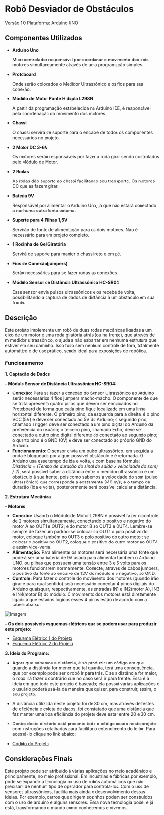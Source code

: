 # Robô Desviador de Obstáculos
Versão 1.0 Plataforma: Arduino UNO
## Componentes Utilizados
- **Arduino Uno**

    Microcontrolador responsável por coordenar o movimento dos dois motores simultaneamente através de uma programação simples.
- **Protoboard**

    Onde serão colocados o Medidor Ultrassônico e os fios para sua conexão.
- **Módulo de Motor Ponte H dupla L298N**

    A partir da programação estabelecida na Arduino IDE, é responsável pela coordenação do movimento dos motores.
- **Chassi**

    O chassi servirá de suporte para o encaixe de todos os componentes necessários no projeto.

- **2 Motor DC 3-6V**

    Os motores serão responsáveis por fazer a roda girar sendo controlados pelo Módulo de Motor.

- **2 Rodas**

    As rodas dão suporte ao chassi facilitando seu transporte. Os motores DC que as fazem girar.

- **Bateria 9V**

    Responsável por alimentar o Arduino Uno, já  que não estará conectado a nenhuma outra fonte externa.

- **Suporte para 4 Pilhas 1,5V**

    Servirão de fonte de alimentação para os dois motores. Nao é necessário para um projeto completo.

- **1 Rodinha de Gel Giratória**

    Servirá de suporte para manter o chassi reto e em pé.

- **Fios de Conexão(jumpers)**

    Serão necessários para se fazer todas as conexões.

- **Módulo Sensor de Distância Ultrassônico HC-SR04**

    Esse sensor envia pulsos ultrassônicos e os recebe de volta, possibilitando a captura de dados de distância à um obstáculo em sua frente.

## Descrição
Este projeto implementa um robô de duas rodas mecânicas ligadas a um eixo de um motor e uma roda giratória atrás (ou na frente), que através de m medidor ultrassônico, o ajuda a não esbarrar em nenhuma estrutura que estiver em seu caminho. Isso tudo sem nenhum controle de fora, totalmente automático e de uso prático, sendo ideal para exposições de robótica.

### Funcionamento 
**1. Captação de Dados**

  **- Módulo Sensor de Distância Ultrassônico HC-SR04:** 
  
- **Conexão:** Para se fazer a conexão do Sensor Ultrassônico ao Arduino serão necessários 4 fios jumpers macho-macho. O componente de que se trata apresenta quatro pinos que devem ser encaixados no Protoboard de forma que cada pino fique localizado em uma linha horizontal diferente. O primeiro pino, da esquerda para a direita, é o pino VCC (5V) e deve ser conectado ao 5V do Arduino; o segundo pino, chamado Trigger, deve ser conectado à um pino digital do Arduino da preferência do usuário; o terceiro pino, chamado Echo, deve ser conectado a outro pino digital diferente do conectado ao segundo pino; o quarto pino é o GND (0V) e deve ser conectado ao próprio GND do Arduino.
- **Funcionamento:** O sensor envia um pulso ultrassônico, em seguida a onda é bloqueada por algum possível obstáculo e é retornada. O Arduino usa esse tempo de ida e volta, e com base na fórmula: *Distância  = (Tempo de duração do sinal de saída × velocidade do som) / 2)*, será possível saber a distância entre o medidor ultrassônico e um obstáculo à sua frente, pois como sabemos a velocidade do som (pulso ultrassônico) que corresponde a exatamente 340 m/s; e o tempo de duração (ida e volta), posteriormente será possível calcular a distância.

**2. Estrutura Mecânica**

  **- Motores**

- **Conexão:** Usando o Módulo de Motor L298N é possível fazer o controle de 2 motores simultaneamente, conectando o positivo e negativo do motor A ao OUT1 e OUT2; e do motor B ao OUT3 e OUT4. Lembre-se sempre de fazer um padrão: se colocar no OUT1 o polo positivo do motor, coloque também no OUT3 o polo positivo do outro motor; se colocar o positivo no OUT2, coloque o positivo do outro motor no OUT4 e assim vice-versa.
- **Alimentação:** Para alimentar os motores será necessária uma fonte que poderá ser uma bateria de 9V usada para alimentar também o Arduino UNO; ou pilhas que possuem uma tensão entre 3 e 6 volts para os motores funcionarem normalmente. Conecte, através de cabos jumpers, o positivo da fonte ao encaixe de 12V do módulo e o negativo, ao GND. 
- **Controle:** Para fazer o controle do movimento dos motores (quando irão girar e para qual sentido) será necessário conectar 4 pinos digitais do Arduino quaisquer, respectivamente, às entradas IN1 e IN2(motor A), IN3 e IN4(motor B) do módulo. O movimento dos motores está diretamente ligado à que estados lógicos esses 4 pinos estão de acordo com a tabela abaixo:

![Imagem](https://github.com/user-attachments/assets/5e4278c6-b410-4580-91f8-dc3fdb7c9840)

**- Os dois possíveis esquemas elétricos que se podem usar para produzir este projeto:**

- [Esquema Elétrico 1 do Projeto](https://github.com/kauanhenrique23/Trabalho-Final-De-Disciplina-LIA-/blob/main/Projeto%20Final%20de%20Disciplina/Esquema%20Eletrico.png)
- [Esquema Elétrico 2 do Projeto](https://github.com/kauanhenrique23/Trabalho-Final-De-Disciplina-LIA-/blob/main/Projeto%20Final%20de%20Disciplina/Esquema%20El%C3%A9trico.png)

**3. Ideia do Programa:** 
  
- Agora que sabemos a distância, é só produzir um código em que quando a distância for menor que tal quantia, terá uma consequência, que por exemplo pode ser o robô ir para trás. E se a distância for maior, o robô irá fazer o contrário que no caso será ir para frente. Essa é a ideia em que todo este projeto é baseado; ela possui várias aplicações e o usuário poderá usá-la da maneira que quiser, para construir, assim, o seu projeto. 
- A distância utilizada neste projeto foi de 30 cm, mas através de testes de eficiência e coleta de dados, foi constatado que uma distância que faz manter uma boa eficiência do projeto deve estar entre 20 e 30 cm.
- Dentro deste diretório está presente todo o código usado neste projeto com instruções detalhadas para facilitar o entendimento do leitor. Para acessá-lo clique no link abaixo:

- [Códido do Projeto](https://github.com/kauanhenrique23/Trabalho-Final-De-Disciplina-LIA-/blob/main/Projeto%20Final%20de%20Disciplina/C%C3%B3digo.txt)

## Considerações Finais
Este projeto pode ser atribuído à várias aplicações no meio acadêmico e principalmente, no meio profissional. Em indústrias e fábricas,por exemplo, pode se expandir a tecnologia no uso de robôs automáticos que não precisam de nenhum tipo de operador para controlá-los. Com o uso de sensores ultrassônicos, facilita mais ainda o desenvolvimento dessas ideias. Por exemplo, carros que dirigem sozinhos podem ser construídos com o uso de arduino e alguns sensores. Essa nova tecnologia pode, e já está, transformando o mundo como conhecemos e vivemos.
